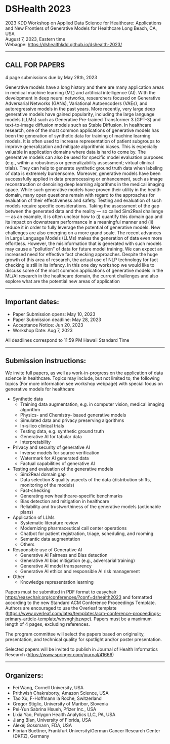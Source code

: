 # DSHealth 2023

2023 KDD Workshop on Applied Data Science for Healthcare: Applications and New Frontiers of Generative Models for Healthcare
Long Beach, CA, USA  
August 7, 2023, Eastern time  
Webagpe: https://dshealthkdd.github.io/dshealth-2023/  

---------------------------------
CALL FOR PAPERS
---------------------------------

4 page submissions due by May 28th, 2023

Generative models have a long history and there are many application areas in
medical machine learning (ML) and artificial intelligence (AI). With the
development in deep neural networks, researchers focused on Generative
Adversarial Networks (GANs), Variational Autoencoders (VAEs), and
autoregressive models in the past years. More recently, very large deep
generative models have gained popularity, including the large language models
(LLMs) such as Generative Pre-trained Transformer 3 (GPT-3) and text-to-image
diffusion models such as Stable Diffusion. In healthcare research, one of the
most common applications of generative models has been the generation of
synthetic data for training of machine learning models. It is often used to
increase representation of patient subgroups to improve generalization and
mitigate algorithmic biases. This is especially valuable in application domains
where data is hard to come by. The generative models can also be used for
specific model evaluation purposes (e.g., within a robustness or
generalizability assessment; virtual clinical trials). They can help to
generate synthetic ground truth data when labeling of data is extremely
burdensome. Moreover, generative models have been successfully applied in data
preprocessing or enhancement, such as image reconstruction or denoising deep
learning algorithms in the medical imaging space. While such generative models
have proven their utility in the health domain, many open questions remain with
regard to the approaches for evaluation of their effectiveness and safety.
Testing and evaluation of such models require specific considerations. Taking
the assessment of the gap between the generated data and the reality — so
called Sim2Real challenge — as an example, it is often unclear how to (i)
quantify this domain gap and its impact on downstream performance in a
meaningful manner and (ii) reduce it in order to fully leverage the potential
of generative models. New challenges are also emerging on a more grand scale.
The recent advances in Large Language Models (LLMs) makes the generation of
data even more effortless. However, the misinformation that is generated with
such models may cause a “pollution” of data for future model training. We can
expect an increased need for effective fact checking approaches. Despite the
huge growth of this area of research, the actual use of NLP technology for fact
checking is still in its infancy. In this one day workshop we would like to
discuss some of the most common applications of generative models in the ML/AI
research in the healthcare domain, the current challenges and also explore what
are the potential new areas of application

--------------------------
Important dates:
--------------------------

* Paper Submission opens: May 10, 2023
* Paper Submission deadline: May 28, 2023
* Acceptance Notice: Jun 20, 2023
* Workshop Date: Aug 7, 2023

All deadlines correspond to 11:59 PM Hawaii Standard Time 

---------------------------------
Submission instructions:
---------------------------------

We invite full papers, as well as work-in-progress on the application of data
science in healthcare. Topics may include, but not limited to, the following
topics (For more information see workshop webpage) with special focus on
generative models for healthcare
 

* Synthetic data
  - Training data augmentation, e.g. in computer vision, medical imaging algorithm
  - Physics- and Chemistry- based generative models
  - Simulated data and privacy preserving algorithms 
  - In-silico clinical trials
  - Testing data, e.g. synthetic ground truth
  - Generative AI for tabular data
  - Interpretability
* Privacy and security of generative AI
  - Inverse models for source verification
  - Watermark for AI generated data
  - Factual capabilities of generative AI
* Testing and evaluation of the generative models
  - Sim2Real domain gap
  - Data selection & quality aspects of the data (distribution shifts, monitoring of the models)
  - Fact-checking
  - Generating new healthcare-specific benchmarks
  - Bias detection and mitigation in healthcare
  - Reliability and trustworthiness of the generative models (actionable plans)
* Application of LLMs
  - Systematic literature review
  - Modernizing pharmaceutical call center operations
  - Chatbot for patient registration, triage, scheduling, and rooming
  - Semantic data augmentation
  - Others
* Responsible use of Generative AI
  - Generative AI Fairness and Bias detection
  - Generative AI bias mitigation (e.g., adversarial training)
  - Generative AI model transparency
  - Generative AI ethics and responsible AI risk management
* Other
  - Knowledge representation learning

Papers must be submitted in PDF format to easychair
https://easychair.org/conferences/?conf=dshealth2023 and formatted according to
the new Standard ACM Conference Proceedings Template. Authors are encouraged to
use the Overleaf template
(https://www.overleaf.com/latex/templates/acm-conference-proceedings-primary-article-template/wbvnghjbzwpc).
Papers must be a maximum length of 4 pages, excluding references.

The program committee will select the papers based on originality,
presentation, and technical quality for spotlight and/or poster presentation.

Selected papers will be invited to publish in Journal of Health Informatics Research (https://www.springer.com/journal/41666)

---------------------------------
Organizers:
---------------------------------

* Fei Wang, Cornell University, USA
* Prithwish Chakraborty, Amazon Science, USA
* Tao Xu, F-Hoffmann la Roche, Switzerland
* Gregor Stiglic, University of Maribor, Slovenia
* Pei-Yun Sabrina Hsueh, Pfizer Inc., USA
* Lixia Yao, Polygon Health Analytics LLC, PA, USA
* Jiang Bian, University of Florida, USA
* Alexej Gossmann, FDA, USA
* Florian Buettner, Frankfurt University/German Cancer Research Center (DKFZ), Germany
